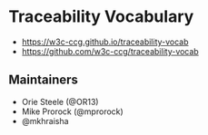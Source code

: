 # Traceability Vocabulary

- https://w3c-ccg.github.io/traceability-vocab
- https://github.com/w3c-ccg/traceability-vocab

## Maintainers

- Orie Steele (@OR13)
- Mike Prorock (@mprorock)
- @mkhraisha
